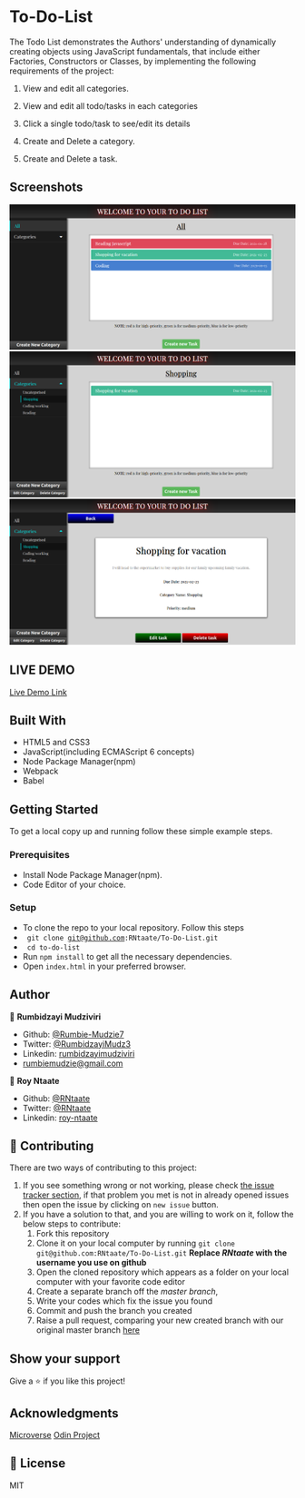 # To-Do-List

The Todo List demonstrates the Authors' understanding of dynamically creating objects using JavaScript fundamentals, that include either Factories, Constructors or Classes, by implementing the following requirements of the project:

1. View and edit all categories.

1. View and edit all todo/tasks in each categories 

1. Click a single todo/task to see/edit its details

1. Create and Delete a category.

1. Create and Delete a task.


## Screenshots
![Screenshot](images/todo1.png)
![Screenshot](images/todo2.png)
![Screenshot](images/todo3.png)


## LIVE DEMO
[Live Demo Link](https://raw.githack.com/RNtaate/To-Do-List/feature_list/dist/index.html)

## Built With

- HTML5 and CSS3
- JavaScript(including ECMAScript 6 concepts)
- Node Package Manager(npm) 
- Webpack
- Babel


## Getting Started

To get a local copy up and running follow these simple example steps.

### Prerequisites

- Install Node Package Manager(npm).
- Code Editor of your choice.

### Setup

- To clone the repo to your local repository. Follow this steps
- <code> git clone git@github.com:RNtaate/To-Do-List.git </code>
- <code> cd to-do-list</code>
- Run `npm install` to get all the necessary dependencies.
- Open `index.html` in your preferred browser.


## Author

:bust_in_silhouette: **Rumbidzayi Mudziviri**
- Github: [@Rumbie-Mudzie7](https://github.com/Rumbie-Mudzie7)
- Twitter: [@RumbidzayiMudz3](https://twitter.com/RumbidzayiMudz3)
- Linkedin: [rumbidzayimudziviri](https://www.linkedin.com/in/rumbidzayi-mudziviri)
- rumbiemudzie@gmail.com

:bust_in_silhouette: **Roy Ntaate**
- Github: [@RNtaate](https://github.com/RNtaate)
- Twitter: [@RNtaate](https://twitter.com/RNtaate)
- Linkedin: [roy-ntaate](https://linkedin.com/in/roy-ntaate) 

## :handshake: Contributing

There are two ways of contributing to this project:
1.  If you see something wrong or not working, please check [the issue tracker section](https://github.com/RNtaate/To-Do-List/issues ), if that problem you met is not in already opened issues then open the issue by clicking on `new issue` button.
2.  If you have a solution to that, and you are willing to work on it, follow the below steps to contribute:
    1.  Fork this repository
    1.  Clone it on your local computer by running `git clone git@github.com:RNtaate/To-Do-List.git` __Replace *RNtaate* with the username you use on github__
    1.  Open the cloned repository which appears as a folder on your local computer with your favorite code editor
    1.  Create a separate branch off the *master branch*,
    1.  Write your codes which fix the issue you found
    1.  Commit and push the branch you created
    1.  Raise a pull request, comparing your new created branch with our original master branch [here](https://github.com/RNtaate/To-Do-List)



## Show your support

Give a :star:️ if you like this project!

## Acknowledgments
[Microverse](https://www.microverse.org)
[Odin Project](https://www.theodinproject.com/courses/javascript/lessons/todo-list)

## :memo: License

MIT
